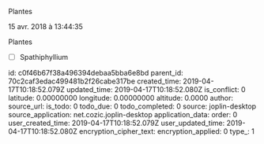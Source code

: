 Plantes

15 avr. 2018 à 13:44:35

Plantes

-   ☐ Spathiphyllium


id: c0f46b67f38a496394debaa5bba6e8bd
parent_id: 70c2caf3edac499481b2f26cabe317be
created_time: 2019-04-17T10:18:52.079Z
updated_time: 2019-04-17T10:18:52.080Z
is_conflict: 0
latitude: 0.00000000
longitude: 0.00000000
altitude: 0.0000
author: 
source_url: 
is_todo: 0
todo_due: 0
todo_completed: 0
source: joplin-desktop
source_application: net.cozic.joplin-desktop
application_data: 
order: 0
user_created_time: 2019-04-17T10:18:52.079Z
user_updated_time: 2019-04-17T10:18:52.080Z
encryption_cipher_text: 
encryption_applied: 0
type_: 1